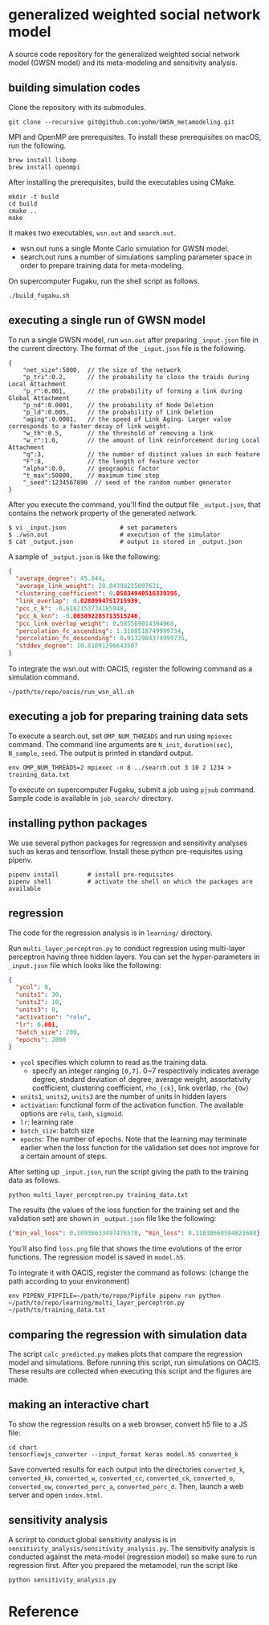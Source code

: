 # generalized weighted social network model

A source code repository for the generalized weighted social network model (GWSN model) and its meta-modeling and sensitivity analysis.

## building simulation codes

Clone the repository with its submodules.

```shell
git clone --recursive git@github.com:yohm/GWSN_metamodeling.git
```

MPI and OpenMP are prerequisites. To install these prerequisites on macOS, run the following.

```shell
brew install libomp
brew install openmpi
```

After installing the prerequisites, build the executables using CMake.

```shell
mkdir -t build
cd build
cmake ..
make
```

It makes two executables, `wsn.out` and `search.out`.

- wsn.out runs a single Monte Carlo simulation for GWSN model.
- search.out runs a number of simulations sampling parameter space in order to prepare training data for meta-modeling.

On supercomputer Fugaku, run the shell script as follows.

```shell
./build_fugaku.sh
```

## executing a single run of GWSN model

To run a single GWSN model, run `wsn.out` after preparing `_input.json` file in the current directory. The format of the `_input.json` file is the following.

```jsonc:_input.jsonc
{
    "net_size":5000,  // the size of the network
    "p_tri":0.2,      // the probability to close the traids during Local Attachment
    "p_r":0.001,      // the probability of forming a link during Global Attachment
    "p_nd":0.0001,    // the probability of Node Deletion
    "p_ld":0.005,     // the probability of Link Deletion
    "aging":0.0001,   // the speed of Link Aging. Larger value corresponds to a faster decay of link weight.
    "w_th":0.5,       // the threshold of removing a link
    "w_r":1.0,        // the amount of link reinforcement during Local Attachment
    "q":3,            // the number of distinct values in each feature
    "F":8,            // the length of feature vector
    "alpha":0.0,      // geographic factor
    "t_max":50000,    // maximum time step
    "_seed":1234567890  // seed of the random number generator
}
```

After you execute the command, you'll find the output file `_output.json`, that contains the network property of the generated network.

```shell
$ vi _input.json               # set parameters
$ ./wsn.out                    # execution of the simulator
$ cat _output.json             # output is stored in _output.json
```

A sample of `_output.json` is like the following:

```json:_output.json
{
  "average_degree": 45.844,
  "average_link_weight": 20.84398215897621,
  "clustering_coefficient": 0.05834940516339395,
  "link_overlap": 0.0280994751715939,
  "pcc_c_k": -0.6182153734185948,
  "pcc_k_knn": -0.003892285713515246,
  "pcc_link_overlap_weight": 0.585569014394968,
  "percolation_fc_ascending": 1.3108518749999734,
  "percolation_fc_descending": 0.9132984374999735,
  "stddev_degree": 10.81091296643507
}
```

To integrate the wsn.out with OACIS, register the following command as a simulation command.

```shell
~/path/to/repo/oacis/run_wsn_all.sh
```

## executing a job for preparing training data sets

To execute a search.out, set `OMP_NUM_THREADS` and run using `mpiexec` command.
The command line arguments are `N_init`, `duration(sec)`, `N_sample`, `seed`. The output is printed in standard output.

```shell
env OMP_NUM_THREADS=2 mpiexec -n 8 ../search.out 3 10 2 1234 > training_data.txt
```

To execute on supercomputer Fugaku, submit a job using `pjsub` command. Sample code is available in `job_search/` directory.

## installing python packages

We use several python packages for regression and sensitivity analyses such as keras and tensorflow.
Install these python pre-requisites using pipenv.

```shell
pipenv install        # install pre-requisites
pipenv shell          # activate the shell on which the packages are available
```

## regression

The code for the regression analysis is in `learning/` directory.

Run `multi_layer_perceptron.py` to conduct regression using multi-layer perceptron having three hidden layers.
You can set the hyper-parameters in `_input.json` file which looks like the following:

```json:_input.json
{
  "ycol": 0,
  "units1": 30,
  "units2": 10,
  "units3": 0,
  "activation": "relu",
  "lr": 0.001,
  "batch_size": 200,
  "epochs": 2000
}
```

- `ycol` specifies which column to read as the training data.
  - specify an integer ranging `[0,7]`. 0~7 respectively indicates average degree, stndard deviation of degree, average weight, assortativity coefficient, clustering coefficient, `rho_{ck}`, link overlap, `rho_{Ow}`
- `units1`, `units2`, `units3` are the number of units in hidden layers
- `activation`: functional form of the activation function. The available options are `relu`, `tanh`, `sigmoid`.
- `lr`: learning rate
- `batch_size`: batch size
- `epochs`: The number of epochs. Note that the learning may terminate earlier when the loss function for the validation set does not improve for a certain amount of steps.

After setting up `_input.json`, run the script giving the path to the training data as follows.

```shell
python multi_layer_perceptron.py training_data.txt
```

The results (the values of the loss function for the training set and the validation set) are shown in `_output.json` file like the following:

```json:_output.json
{"min_val_loss": 0.10936633497476578, "min_loss": 0.11838668584823608}
```

You'll also find `loss.png` file that shows the time evolutions of the error functions. The regression model is saved in `model.h5`.

To integrate it with OACIS, register the command as follows: (change the path according to your environment)

```
env PIPENV_PIPFILE=~/path/to/repo/Pipfile pipenv run python ~/path/to/repo/learning/multi_layer_perceptron.py ~/path/to/training_data.txt
```

## comparing the regression with simulation data

The script `calc_predicted.py` makes plots that compare the regression model and simulations.
Before running this script, run simulations on OACIS. These results are collected when executing this script and the figures are made.

## making an interactive chart

To show the regression results on a web browser, convert h5 file to a JS file:

```
cd chart
tensorflowjs_converter --input_format keras model.h5 converted_k
```

Save converted results for each output into the directories `converted_k`, `converted_kk`, `converted_w`, `converted_cc`, `converted_ck`, `converted_o`, `converted_ow`, `converted_perc_a`, `converted_perc_d`.
Then, launch a web server and open `index.html`.

## sensitivity analysis

A scrirpt to conduct global sensitivity analysis is in `sensitivity_analysis/sensitivity_analysis.py`. The sensitivity analysis is conducted against the meta-model (regression model) so make sure to run regression first.
After you prepared the metamodel, run the script like

```shell
python sensitivity_analysis.py
```

# Reference

